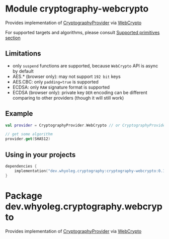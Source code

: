 # Module cryptography-webcrypto

Provides implementation of [CryptographyProvider][CryptographyProvider] via [WebCrypto][WebCrypto]

For supported targets and algorithms, please consult [Supported primitives section][Supported primitives section]

## Limitations

* only `suspend` functions are supported, because `WebCrypto` API is async by default
* AES.* (browser only): may not support `192 bit` keys
* AES.CBC: only `padding=true` is supported
* ECDSA: only `RAW` signature format is supported
* ECDSA (browser only): private key `DER` encoding can be different comparing to other providers
  (though it will still work)

## Example

```kotlin
val provider = CryptographyProvider.WebCrypto // or CryptographyProvider.Default

// get some algorithm
provider.get(SHA512)
```

## Using in your projects

```kotlin
dependencies {
    implementation("dev.whyoleg.cryptography:cryptography-webcrypto:0.1.0")
}
```

[CryptographyProvider]: https://whyoleg.github.io/cryptography-kotlin/api/cryptography-core/dev.whyoleg.cryptography.provider/-cryptography-provider/index.html

[WebCrypto]: https://developer.mozilla.org/en-US/docs/Web/API/Web_Crypto_API

[Supported primitives section]: https://whyoleg.github.io/cryptography-kotlin/providers#supported-primitives

# Package dev.whyoleg.cryptography.webcrypto

Provides implementation of [CryptographyProvider][CryptographyProvider] via [WebCrypto][WebCrypto]

[CryptographyProvider]: https://whyoleg.github.io/cryptography-kotlin/api/cryptography-core/dev.whyoleg.cryptography.provider/-cryptography-provider/index.html

[WebCrypto]: https://developer.mozilla.org/en-US/docs/Web/API/Web_Crypto_API

[Supported primitives section]: https://whyoleg.github.io/cryptography-kotlin/providers#supported-primitives
